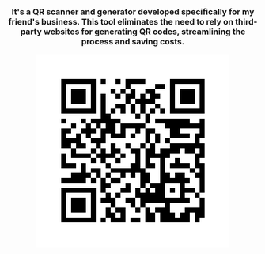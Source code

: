 <h3 align="center">It's a QR scanner and generator developed specifically for my friend's business. This tool eliminates the need to rely on third-party websites for generating QR codes, streamlining the process and saving costs.
</h3>


<div align="center">
  <img src="RahulTeja_QR.png">
</div>


